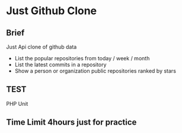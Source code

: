 # Just Github Clone

## Brief

Just Api clone of github data 

* List the popular repositories from today / week / month
* List the latest commits in a repository
* Show a person or organization public repositories ranked by stars

## TEST

PHP Unit 

## Time Limit 4hours just for practice


